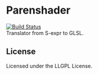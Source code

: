 # Parenshader
[![Build Status](https://travis-ci.org/soma-arc/Parenshader.svg)](https://travis-ci.org/soma-arc/Parenshader)  
Translator from S-expr to GLSL.

## License

Licensed under the LLGPL License.